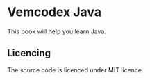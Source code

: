 # Vemcodex Java

This book will help you learn Java.

## Licencing

The source code is licenced under MIT licence.